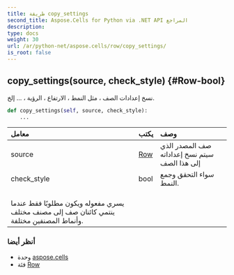 ```yaml
---
title: طريقة copy_settings
second_title: Aspose.Cells for Python via .NET API المراجع
description:
type: docs
weight: 30
url: /ar/python-net/aspose.cells/row/copy_settings/
is_root: false
---
```

##  copy_settings(source, check_style) {#Row-bool}
نسخ إعدادات الصف ، مثل النمط ، الارتفاع ، الرؤية ، ... إلخ.



```python
def copy_settings(self, source, check_style):
    ...
```


| معامل| يكتب| وصف|
| :- | :- | :- |
| source | [Row](/cells/ar/python-net/aspose.cells/row) | صف المصدر الذي سيتم نسخ إعداداته إلى هذا الصف|
| check_style | bool | سواء التحقق وجمع النمط.<br/> يسري مفعوله ويكون مطلوبًا فقط عندما ينتمي كائنان صف إلى مصنف مختلف وأنماط المصنفين مختلفة.|



###  أنظر أيضا
* وحدة [aspose.cells](../../)
* فئة [Row](/cells/ar/python-net/aspose.cells/row)
